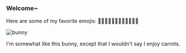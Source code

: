### Welcome~
Here are some of my favorite emojis: 🌟💖🧸🎀🎐🍍🍒🐰🦄🍧🥳🦩

![bunny](https://github.com/ALBHL/ALBHL/assets/48111348/65a97530-d885-4ffe-b20d-f3ad2a2f8497)

I'm somewhat like this bunny, except that I wouldn't say I enjoy carrots.
